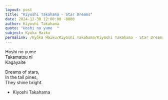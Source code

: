 ```yaml
---
layout: post
title: "Kiyoshi Takahama - Star Dreams"
date: 2024-12-30 12:00:00 -0000
author: Kiyoshi Takahama
quote: "Hoshi no yume  "
subject: Kyōka Haiku
permalink: /Kyōka Haiku/Kiyoshi Takahama/Kiyoshi Takahama - Star Dreams
---
```


Hoshi no yume  
Takamatsu ni  
Kagayaite  

Dreams of stars,  
In the tall pines,  
They shine bright.

- Kiyoshi Takahama
